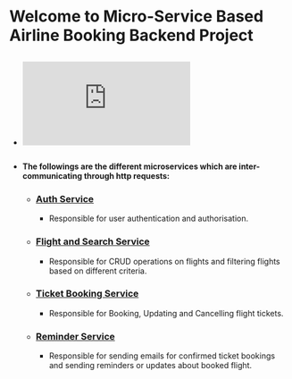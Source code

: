 # Welcome to Micro-Service Based Airline Booking Backend Project

- ## [![Architecture Design](https://github.com/debjyoti-m28/Airline_Booking_Backend/files/10366710/Architecture_design.1.pdf)](https://github.com/debjyoti-m28/Airline_Booking_Backend/files/10366710/Architecture_design.1.pdf)
## 

- #### The followings are the different microservices which are inter-communicating through http requests:

  - ### [Auth Service](https://github.com/debjyoti-m28/Auth_Service)
      - Responsible for user authentication and authorisation.
  - ### [Flight and Search Service](https://github.com/debjyoti-m28/FlightsAndSearchService)
      - Responsible for CRUD operations on flights and filtering flights based on different criteria.
  - ### [Ticket Booking Service](https://github.com/debjyoti-m28/AirlineTicketBookingService)
      - Responsible for Booking, Updating and Cancelling flight tickets.
  - ### [Reminder Service](https://github.com/debjyoti-m28/ReminderService)
      - Responsible for sending emails for confirmed ticket bookings and sending reminders or updates about booked flight.

